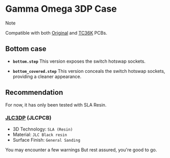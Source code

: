 # Gamma Omega 3DP Case

> [!NOTE]
> Compatible with both [Original](../original/) and [TC36K](../tc36k/) PCBs.

## Bottom case

* **`bottom.step`**
  This version exposes the switch hotswap sockets.

* **`bottom_covered.step`**
  This version conceals the switch hotswap sockets, providing a cleaner appearance.


## Recommendation

For now, it has only been tested with SLA Resin.

### [JLC3DP](https://jlc3dp.com) (JLCPCB)

- 3D Technology: `SLA (Resin)`
- Material: `JLC Black resin`
- Surface Finish: `General Sanding`

You may encounter a few warnings But rest assured, you're good to go.
